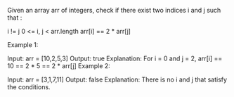 Given an array arr of integers, check if there exist two indices i and j such that :

i != j
0 <= i, j < arr.length
arr[i] == 2 * arr[j]


Example 1:

Input: arr = [10,2,5,3]
Output: true
Explanation: For i = 0 and j = 2, arr[i] == 10 == 2 * 5 == 2 * arr[j]
Example 2:

Input: arr = [3,1,7,11]
Output: false
Explanation: There is no i and j that satisfy the conditions.
